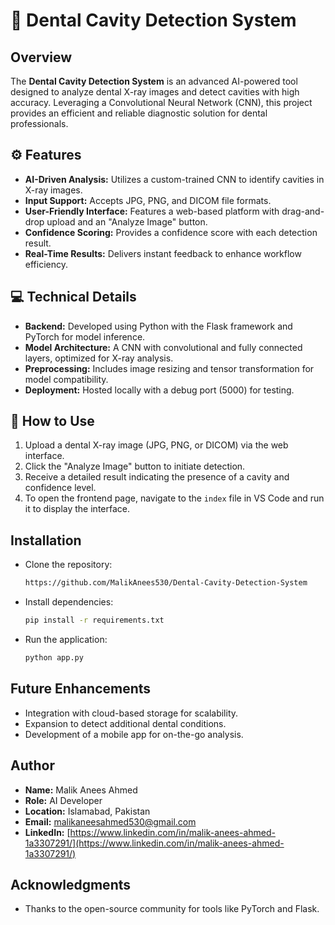 # 🦷 Dental Cavity Detection System

## Overview
The **Dental Cavity Detection System** is an advanced AI-powered tool designed to analyze dental X-ray images and detect cavities with high accuracy. Leveraging a Convolutional Neural Network (CNN), this project provides an efficient and reliable diagnostic solution for dental professionals.

## ⚙️ Features
- **AI-Driven Analysis:** Utilizes a custom-trained CNN to identify cavities in X-ray images.
- **Input Support:** Accepts JPG, PNG, and DICOM file formats.
- **User-Friendly Interface:** Features a web-based platform with drag-and-drop upload and an "Analyze Image" button.
- **Confidence Scoring:** Provides a confidence score with each detection result.
- **Real-Time Results:** Delivers instant feedback to enhance workflow efficiency.

## 💻 Technical Details
- **Backend:** Developed using Python with the Flask framework and PyTorch for model inference.
- **Model Architecture:** A CNN with convolutional and fully connected layers, optimized for X-ray analysis.
- **Preprocessing:** Includes image resizing and tensor transformation for model compatibility.
- **Deployment:** Hosted locally with a debug port (5000) for testing.

## 🚀 How to Use
1. Upload a dental X-ray image (JPG, PNG, or DICOM) via the web interface.
2. Click the "Analyze Image" button to initiate detection.
3. Receive a detailed result indicating the presence of a cavity and confidence level.
4. To open the frontend page, navigate to the `index` file in VS Code and run it to display the interface.

## Installation
- Clone the repository:  
  ```bash
  https://github.com/MalikAnees530/Dental-Cavity-Detection-System
  ```
- Install dependencies:  
  ```bash
  pip install -r requirements.txt
  ```
- Run the application:  
  ```bash
  python app.py
  ```

## Future Enhancements
- Integration with cloud-based storage for scalability.
- Expansion to detect additional dental conditions.
- Development of a mobile app for on-the-go analysis.

## Author
- **Name:** Malik Anees Ahmed  
- **Role:** AI Developer  
- **Location:** Islamabad, Pakistan  
- **Email:** malikaneesahmed530@gmail.com  
- **LinkedIn:** [https://www.linkedin.com/in/malik-anees-ahmed-1a3307291/](https://www.linkedin.com/in/malik-anees-ahmed-1a3307291/)


## Acknowledgments
- Thanks to the open-source community for tools like PyTorch and Flask.


